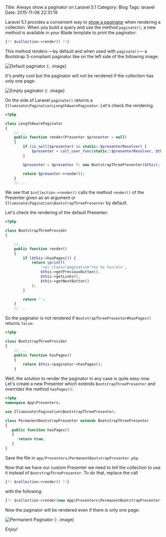 Title: Always show a paginator on Laravel 5.1
Category: Blog
Tags: laravel
Date: 2015-11-06 22:31:19

Laravel 5.1 provides a convenient way to [show a paginator](http://laravel.com/docs/5.1/pagination#displaying-results-in-a-view) when rendering a collection. When you build a query and use the method `paginate()`, a new method is available in your Blade template to print the paginator:

``` php
{!! $collection->render() !!}
```

This method renders ―by default and when used with `paginate()`― a Bootstrap 3-compliant paginator like on the left side of the following image:

![Default paginator]({attach}laravel-paginator-normal.png)
{: .image}

It's pretty cool but the paginator will not be rendered if the collection has only one page:

![Empty paginator]({attach}laravel-paginator-none.png)
{: .image}

On the side of Laravel `paginate()` returns a `Illuminate\Pagination\LengthAwarePaginator`. Let's check the rendering.

``` php
<?php

class LengthAwarePaginator
{
    // ...
    public function render(Presenter $presenter = null)
    {
        if (is_null($presenter) && static::$presenterResolver) {
            $presenter = call_user_func(static::$presenterResolver, $this);
        }

        $presenter = $presenter ?: new BootstrapThreePresenter($this);

        return $presenter->render();
    }
    // ...
```

We see that `$collection->render()` calls the method `render()` of the Presenter given as an argument or `Illuminate\Pagination\BootstrapThreePresenter` by default.

Let's check the rendering of the default Presenter:

``` php
<?php

class BootstrapThreeProvider
{

    // ...
    public function render()
    {
        if ($this->hasPages()) {
            return sprintf(
                '<ul class="pagination">%s %s %s</ul>',
                $this->getPreviousButton(),
                $this->getLinks(),
                $this->getNextButton()
            );
        }

        return '';
    }
    // ...
```

So the paginator is not rendered if `BootstrapThreePresenter#hasPages()` returns `false`:

``` php
<?php

class BootstrapThreeProvider
{
    // ...
    public function hasPages()
    {
        return $this->paginator->hasPages();
    }
```

Well, the solution to render the paginator in any case is quite easy now. Let's create a new Presenter which extends `BootstrapThreePresenter` and overrides the method `hasPages()`:

``` php
<?php
namespace App\Presenters;

use Illuminate\Pagination\BootstrapThreePresenter;

class PermanentBootstrapPresenter extends BootstrapThreePresenter
{
   public function hasPages()
   {
      return true;
   }
}
```
Save the file in `app/Presenters/PermanentBootstrapPresenter.php`.

Now that we have our custom Presenter we need to tell the collection to use it instead of `BootstrapThreePresenter`. To do that, replace the call

``` php
{!! $collection->render() !!}
```

with the following:

``` php
{!! $collection->render(new App\Presenters\PermanentBootstrapPresenter($collection)) !!}
```

Now the paginator will be rendered even if there is only one page:

![Permanent Paginator]({attach}laravel-paginator-permanent.png)
{: .image}

_Enjoy!_
